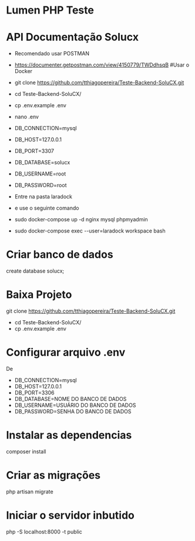 # Lumen PHP Teste
# API Documentação Solucx
* Recomendado usar POSTMAN
* https://documenter.getpostman.com/view/4150779/TWDdhsqB
#Usar o Docker
* git clone https://github.com/tthiagopereira/Teste-Backend-SoluCX.git

* cd Teste-Backend-SoluCX/
* cp .env.example .env

* nano .env


* DB_CONNECTION=mysql
* DB_HOST=127.0.0.1
* DB_PORT=3307
* DB_DATABASE=solucx
* DB_USERNAME=root
* DB_PASSWORD=root


* Entre na pasta laradock
* e use o seguinte comando


* sudo docker-compose up -d nginx mysql phpmyadmin
* sudo docker-compose exec --user=laradock workspace bash

# Criar banco de dados

create database solucx;

# Baixa Projeto

git clone https://github.com/tthiagopereira/Teste-Backend-SoluCX.git

* cd Teste-Backend-SoluCX/
* cp .env.example .env

# Configurar arquivo .env

De

* DB_CONNECTION=mysql
* DB_HOST=127.0.0.1
* DB_PORT=3306
* DB_DATABASE=NOME DO BANCO DE DADOS
* DB_USERNAME=USUÁRIO DO BANCO DE DADOS
* DB_PASSWORD=SENHA DO BANCO DE DADOS

# Instalar as dependencias

composer install

# Criar as migrações

php artisan migrate

# Iniciar o servidor inbutido 

php -S localhost:8000 -t public
